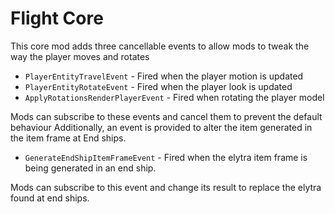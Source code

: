 # Flight Core
This core mod adds three cancellable events to allow mods to tweak the way the player moves and rotates
 
 - `PlayerEntityTravelEvent` - Fired when the player motion is updated
 - `PlayerEntityRotateEvent` - Fired when the player look is updated
 - `ApplyRotationsRenderPlayerEvent` - Fired when rotating the player model

Mods can subscribe to these events and cancel them to prevent the default behaviour
Additionally, an event is provided to alter the item generated in the
item frame at End ships.
 - `GenerateEndShipItemFrameEvent` - Fired when the elytra item frame
is being generated in an end ship.

Mods can subscribe to this event and change its result to replace the elytra
found at end ships.